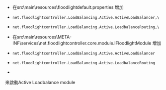 * 在src\main\resources\floodlightdefault.properties 增加
*     net.floodlightcontroller.LoadBalancing.Active.ActiveLoadBalancer,\
*     net.floodlightcontroller.LoadBalancing.Active.LoadbalanceRouting,\
* 在src\main\resources\META-INF\services\net.floodlightcontroller.core.module.IFloodlightModule 增加
*     net.floodlightcontroller.LoadBalancing.Active.ActiveLoadBalancer
*     net.floodlightcontroller.LoadBalancing.Active.LoadbalanceRouting
*     
來啟動Active Loadbalance module
